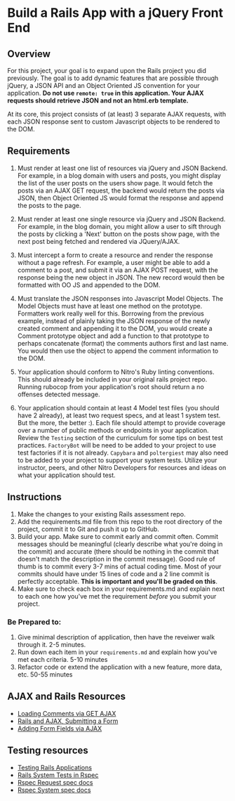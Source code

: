 # Build a Rails App with a jQuery Front End

## Overview

For this project, your goal is to expand upon the Rails project you did previously. The goal is to add dynamic features that are possible through jQuery, a JSON API and an Object Oriented JS convention for your application. **Do not use `remote: true` in this application. Your AJAX requests should retrieve JSON and not an html.erb template.**

At its core, this project consists of (at least) 3 separate AJAX requests, with each JSON response sent to custom Javascript objects to be rendered to the DOM.

## Requirements

1. Must render at least one list of resources via jQuery and JSON Backend. For example, in a blog domain with users and posts, you might display the list of the user posts on the users show page. It would fetch the posts via an AJAX GET request, the backend would return the posts via JSON, then Object Oriented JS would format the response and append the posts to the page.

2. Must render at least one single resource via jQuery and JSON Backend. For example, in the blog domain, you might allow a user to sift through the posts by clicking a 'Next' button on the posts show page, with the next post being fetched and rendered via JQuery/AJAX.

3. Must intercept a form to create a resource and render the response without a page refresh. For example, a user might be able to add a comment to a post, and submit it via an AJAX POST request, with the response being the new object in JSON. The new record would then be formatted with OO JS and appended to the DOM.

4. Must translate the JSON responses into Javascript Model Objects. The Model Objects must have at least one method on the prototype. Formatters work really well for this. Borrowing from the previous example, instead of plainly taking the JSON response of the newly created comment and appending it to the DOM, you would create a Comment prototype object and add a function to that prototype to perhaps concatenate (format) the comments authors first and last name. You would then use the object to append the comment information to the DOM.

5. Your application should conform to Nitro's Ruby linting conventions. This should already be included in your original rails project repo. Running rubocop from your application's root should return a no offenses detected message.

6. Your application should contain at least 4 Model test files (you should have 2 already), at least two request specs, and at least 1 system test. But the more, the better :). Each file should attempt to provide coverage over a number of public methods or endpoints in your application. Review the `Testing` section of the curriculum for some tips on best test practices. `FactoryBot` will be need to be added to your project to use test factories if it is not already. `Capybara` and `poltergiest` may also need to be added to your project to support your system tests. Utilize your instructor, peers, and other Nitro Developers for resources and ideas on what your application should test.

## Instructions

1. Make the changes to your existing Rails assessment repo.
1. Add the requirements.md file from this repo to the root directory of the project, commit it to Git and push it up to GitHub.
1. Build your app. Make sure to commit early and commit often. Commit messages should be meaningful (clearly describe what you're doing in the commit) and accurate (there should be nothing in the commit that doesn't match the description in the commit message). Good rule of thumb is to commit every 3-7 mins of actual coding time. Most of your commits should have under 15 lines of code and a 2 line commit is perfectly acceptable. **This is important and you'll be graded on this**.
1. Make sure to check each box in your requirements.md and explain next to each one how you've met the requirement *before* you submit your project.

### Be Prepared to:

1. Give minimal description of application, then have the reveiwer walk through it. 2-5 minutes.
1. Run down each item in your `requirements.md` and explain how you've met each criteria. 5-10 minutes
1. Refactor code or extend the application with a new feature, more data, etc. 50-55 minutes

## AJAX and Rails Resources

* [Loading Comments via GET AJAX](https://www.youtube.com/watch?v=E8TJmwW5ayQ)
* [Rails and AJAX, Submitting a Form](https://www.youtube.com/watch?v=XxzayZma5Ew)
* [Adding Form Fields via AJAX](https://www.youtube.com/watch?v=BcGtDkydAug)

## Testing resources

* [Testing Rails Applications](https://guides.rubyonrails.org/testing.html)
* [Rails System Tests in Rspec](https://medium.com/table-xi/a-quick-guide-to-rails-system-tests-in-rspec-b6e9e8a8b5f6)
* [Rspec Request spec docs](https://relishapp.com/rspec/rspec-rails/v/3-8/docs/request-specs/request-spec)
* [Rspec System spec docs](https://relishapp.com/rspec/rspec-rails/docs/system-specs/system-spec)
